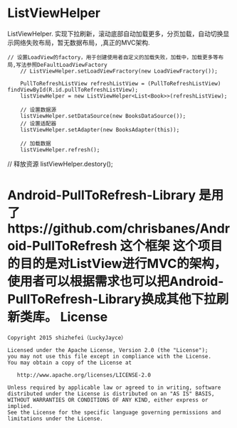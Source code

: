 # ListViewHelper
ListViewHelper. 实现下拉刷新，滚动底部自动加载更多，分页加载，自动切换显示网络失败布局，暂无数据布局，,真正的MVC架构.

    // 设置LoadView的factory，用于创建使用者自定义的加载失败，加载中，加载更多等布局,写法参照DeFaultLoadViewFactory
		// ListViewHelper.setLoadViewFractory(new LoadViewFractory());

		PullToRefreshListView refreshListView = (PullToRefreshListView) findViewById(R.id.pullToRefreshListView);
		listViewHelper = new ListViewHelper<List<Book>>(refreshListView);

		// 设置数据源
		listViewHelper.setDataSource(new BooksDataSource());
		// 设置适配器
		listViewHelper.setAdapter(new BooksAdapter(this));

		// 加载数据
		listViewHelper.refresh();

   // 释放资源
		listViewHelper.destory();
		
Android-PullToRefresh-Library 是用了https://github.com/chrisbanes/Android-PullToRefresh 这个框架
这个项目的目的是对ListView进行MVC的架构，使用者可以根据需求也可以把Android-PullToRefresh-Library换成其他下拉刷新类库。
License
=======

    Copyright 2015 shizhefei（LuckyJayce）

    Licensed under the Apache License, Version 2.0 (the "License");
    you may not use this file except in compliance with the License.
    You may obtain a copy of the License at

       http://www.apache.org/licenses/LICENSE-2.0

    Unless required by applicable law or agreed to in writing, software
    distributed under the License is distributed on an "AS IS" BASIS,
    WITHOUT WARRANTIES OR CONDITIONS OF ANY KIND, either express or implied.
    See the License for the specific language governing permissions and
    limitations under the License.
